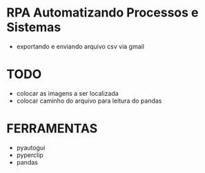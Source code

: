 # RPA Automatizando Processos e Sistemas
- exportando e enviando arquivo csv via gmail

# TODO
- colocar as imagens a ser localizada
- colocar caminho do arquivo para leitura do pandas

# FERRAMENTAS
- pyautogui
- pyperclip
- pandas
 
